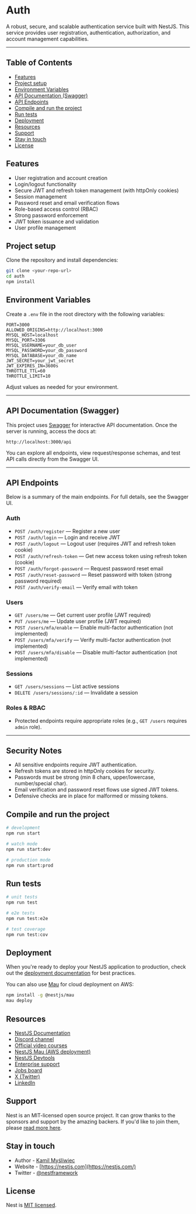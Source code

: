 # Auth

A robust, secure, and scalable authentication service built with NestJS. This service provides user registration, authentication, authorization, and account management capabilities.

---

## Table of Contents

- [Features](#features)
- [Project setup](#project-setup)
- [Environment Variables](#environment-variables)
- [API Documentation (Swagger)](#api-documentation-swagger)
- [API Endpoints](#api-endpoints)
- [Compile and run the project](#compile-and-run-the-project)
- [Run tests](#run-tests)
- [Deployment](#deployment)
- [Resources](#resources)
- [Support](#support)
- [Stay in touch](#stay-in-touch)
- [License](#license)



## Features

- User registration and account creation
- Login/logout functionality
- Secure JWT and refresh token management (with httpOnly cookies)
- Session management
- Password reset and email verification flows
- Role-based access control (RBAC)
- Strong password enforcement
- JWT token issuance and validation
- User profile management



## Project setup

Clone the repository and install dependencies:

```bash
git clone <your-repo-url>
cd auth
npm install
```


## Environment Variables

Create a `.env` file in the root directory with the following variables:

```
PORT=3000
ALLOWED_ORIGINS=http://localhost:3000
MYSQL_HOST=localhost
MYSQL_PORT=3306
MYSQL_USERNAME=your_db_user
MYSQL_PASSWORD=your_db_password
MYSQL_DATABASE=your_db_name
JWT_SECRET=your_jwt_secret
JWT_EXPIRES_IN=3600s
THROTTLE_TTL=60
THROTTLE_LIMIT=10
```

Adjust values as needed for your environment.

---

## API Documentation (Swagger)

This project uses [Swagger](https://swagger.io/) for interactive API documentation. Once the server is running, access the docs at:

```
http://localhost:3000/api
```

You can explore all endpoints, view request/response schemas, and test API calls directly from the Swagger UI.

---


## API Endpoints

Below is a summary of the main endpoints. For full details, see the Swagger UI.

### Auth

- `POST /auth/register` — Register a new user
- `POST /auth/login` — Login and receive JWT
- `POST /auth/logout` — Logout user (requires JWT and refresh token cookie)
- `POST /auth/refresh-token` — Get new access token using refresh token (cookie)
- `POST /auth/forgot-password` — Request password reset email
- `POST /auth/reset-password` — Reset password with token (strong password required)
- `POST /auth/verify-email` — Verify email with token

### Users

- `GET /users/me` — Get current user profile (JWT required)
- `PUT /users/me` — Update user profile (JWT required)
- `POST /users/mfa/enable` — Enable multi-factor authentication (not implemented)
- `POST /users/mfa/verify` — Verify multi-factor authentication (not implemented)
- `POST /users/mfa/disable` — Disable multi-factor authentication (not implemented)

### Sessions

- `GET /users/sessions` — List active sessions
- `DELETE /users/sessions/:id` — Invalidate a session


### Roles & RBAC

- Protected endpoints require appropriate roles (e.g., `GET /users` requires `admin` role).

---

## Security Notes

- All sensitive endpoints require JWT authentication.
- Refresh tokens are stored in httpOnly cookies for security.
- Passwords must be strong (min 8 chars, upper/lowercase, number/special char).
- Email verification and password reset flows use signed JWT tokens.
- Defensive checks are in place for malformed or missing tokens.


## Compile and run the project

```bash
# development
npm run start

# watch mode
npm run start:dev

# production mode
npm run start:prod
```


## Run tests

```bash
# unit tests
npm run test

# e2e tests
npm run test:e2e

# test coverage
npm run test:cov
```


## Deployment

When you're ready to deploy your NestJS application to production, check out the [deployment documentation](https://docs.nestjs.com/deployment) for best practices.

You can also use [Mau](https://mau.nestjs.com) for cloud deployment on AWS:

```bash
npm install -g @nestjs/mau
mau deploy
```


## Resources

- [NestJS Documentation](https://docs.nestjs.com)
- [Discord channel](https://discord.gg/G7Qnnhy)
- [Official video courses](https://courses.nestjs.com/)
- [NestJS Mau (AWS deployment)](https://mau.nestjs.com)
- [NestJS Devtools](https://devtools.nestjs.com)
- [Enterprise support](https://enterprise.nestjs.com)
- [Jobs board](https://jobs.nestjs.com)
- [X (Twitter)](https://x.com/nestframework)
- [LinkedIn](https://linkedin.com/company/nestjs)


## Support

Nest is an MIT-licensed open source project. It can grow thanks to the sponsors and support by the amazing backers. If you'd like to join them, please [read more here](https://docs.nestjs.com/support).


## Stay in touch

- Author - [Kamil Myśliwiec](https://twitter.com/kammysliwiec)
- Website - [https://nestjs.com](https://nestjs.com/)
- Twitter - [@nestframework](https://twitter.com/nestframework)


## License

Nest is [MIT licensed](https://github.com/nestjs/nest/blob/master/LICENSE).
